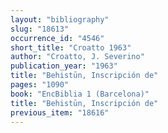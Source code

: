 ```yaml
---
layout: "bibliography"
slug: "18613"
occurrence_id: "4546"
short_title: "Croatto 1963"
author: "Croatto, J. Severino"
publication_year: "1963"
title: "Behistūn, Inscripción de"
pages: "1090"
book: "EncBiblia 1 (Barcelona)"
title: "Behistūn, Inscripción de"
previous_item: "18616"
---
```

